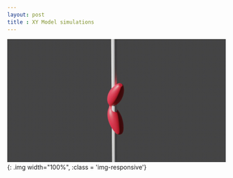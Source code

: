 ```yaml
--- 
layout: post
title : XY Model simulations
---
```



![simple bent-core molecule gif](/assets/bent-core.gif){: .img width="100%", :class = 'img-responsive'}

